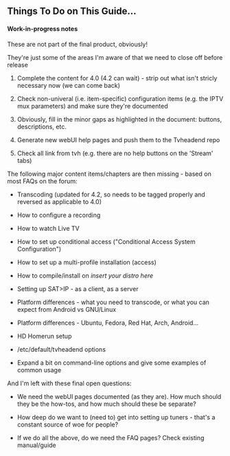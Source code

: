 ## Things To Do on This Guide... 

#### Work-in-progress notes
These are not part of the final product, obviously!

They're just some of the areas I'm aware of that we need to close off before release

1. Complete the content for 4.0 (4.2 can wait) - strip out what isn't stricly necessary now (we can come back)

2. Check non-univeral (i.e. item-specific) configuration items (e.g. the IPTV mux parameters) and make sure they're documented

3. Obviously, fill in the minor gaps as highlighted in the document: buttons, descriptions, etc.

4. Generate new webUI help pages and push them to the Tvheadend repo

5. Check all link from tvh (e.g. there are no help buttons on the 'Stream' tabs)



The following major content items/chapters are then missing - based on most FAQs on the forum:

* Transcoding (updated for 4.2, so needs to be tagged properly and reversed as applicable to 4.0)

* How to configure a recording

* How to watch Live TV

* How to set up conditional access ("Conditional Access System Configuration")

* How to set up a multi-profile installation (access)

* How to compile/install on _insert your distro here_

* Setting up SAT>IP - as a client, as a server

* Platform differences - what you need to transcode, or what you can expect from Android vs GNU/Linux

* Platform differences - Ubuntu, Fedora, Red Hat, Arch, Android...

* HD Homerun setup

* /etc/default/tvheadend options

* Expand a bit on command-line options and give some examples of common usage

And I'm left with these final open questions:

* We need the webUI pages documented (as they are). How much should they be the how-tos, and how much should these be separate?

* How deep do we want to (need to) get into setting up tuners - that's a constant source of woe for people?

* If we do all the above, do we need the FAQ pages? Check existing manual/guide
